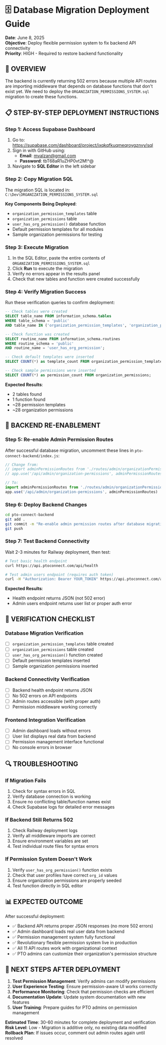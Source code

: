 # 🗄️ Database Migration Deployment Guide

**Date**: June 8, 2025  
**Objective**: Deploy flexible permission system to fix backend API connectivity  
**Priority**: HIGH - Required to restore backend functionality

## 🎯 OVERVIEW

The backend is currently returning 502 errors because multiple API routes are importing middleware that depends on database functions that don't exist yet. We need to deploy the `ORGANIZATION_PERMISSIONS_SYSTEM.sql` migration to create these functions.

## 📋 STEP-BY-STEP DEPLOYMENT INSTRUCTIONS

### **Step 1: Access Supabase Dashboard**
1. Go to: https://supabase.com/dashboard/project/ixqkqfkuqmeqroygznvy/sql
2. Sign in with GitHub using:
   - **Email**: mvalzan@gmail.com
   - **Password**: tbT68aR1uZHP0vt2M!^@
3. Navigate to **SQL Editor** in the left sidebar

### **Step 2: Copy Migration SQL**
The migration SQL is located in: `C:\Dev\ORGANIZATION_PERMISSIONS_SYSTEM.sql`

**Key Components Being Deployed**:
- `organization_permission_templates` table
- `organization_permissions` table  
- `user_has_org_permission()` database function
- Default permission templates for all modules
- Sample organization permissions for testing

### **Step 3: Execute Migration**
1. In the SQL Editor, paste the entire contents of `ORGANIZATION_PERMISSIONS_SYSTEM.sql`
2. Click **Run** to execute the migration
3. Verify no errors appear in the results panel
4. Check that new tables and function were created successfully

### **Step 4: Verify Migration Success**
Run these verification queries to confirm deployment:

```sql
-- Check tables were created
SELECT table_name FROM information_schema.tables 
WHERE table_schema = 'public' 
AND table_name IN ('organization_permission_templates', 'organization_permissions');

-- Check function was created
SELECT routine_name FROM information_schema.routines 
WHERE routine_schema = 'public' 
AND routine_name = 'user_has_org_permission';

-- Check default templates were inserted
SELECT COUNT(*) as template_count FROM organization_permission_templates;

-- Check sample permissions were inserted
SELECT COUNT(*) as permission_count FROM organization_permissions;
```

**Expected Results**:
- 2 tables found
- 1 function found
- ~28 permission templates
- ~28 organization permissions

## 🔧 BACKEND RE-ENABLEMENT

### **Step 5: Re-enable Admin Permission Routes**
After successful database migration, uncomment these lines in `pto-connect-backend/index.js`:

```javascript
// Change from:
// import adminPermissionRoutes from './routes/admin/organizationPermissions.js'
// app.use('/api/admin/organization-permissions', adminPermissionRoutes)

// To:
import adminPermissionRoutes from './routes/admin/organizationPermissions.js'
app.use('/api/admin/organization-permissions', adminPermissionRoutes)
```

### **Step 6: Deploy Backend Changes**
```bash
cd pto-connect-backend
git add .
git commit -m "Re-enable admin permission routes after database migration"
git push
```

### **Step 7: Test Backend Connectivity**
Wait 2-3 minutes for Railway deployment, then test:

```bash
# Test basic health endpoint
curl https://api.ptoconnect.com/api/health

# Test admin users endpoint (requires auth token)
curl -H "Authorization: Bearer YOUR_TOKEN" https://api.ptoconnect.com/api/admin-users
```

**Expected Results**:
- Health endpoint returns JSON (not 502 error)
- Admin users endpoint returns user list or proper auth error

## 🚀 VERIFICATION CHECKLIST

### **Database Migration Verification**
- [ ] `organization_permission_templates` table created
- [ ] `organization_permissions` table created
- [ ] `user_has_org_permission()` function created
- [ ] Default permission templates inserted
- [ ] Sample organization permissions inserted

### **Backend Connectivity Verification**
- [ ] Backend health endpoint returns JSON
- [ ] No 502 errors on API endpoints
- [ ] Admin routes accessible (with proper auth)
- [ ] Permission middleware working correctly

### **Frontend Integration Verification**
- [ ] Admin dashboard loads without errors
- [ ] User list displays real data from backend
- [ ] Permission management interface functional
- [ ] No console errors in browser

## 🔍 TROUBLESHOOTING

### **If Migration Fails**
1. Check for syntax errors in SQL
2. Verify database connection is working
3. Ensure no conflicting table/function names exist
4. Check Supabase logs for detailed error messages

### **If Backend Still Returns 502**
1. Check Railway deployment logs
2. Verify all middleware imports are correct
3. Ensure environment variables are set
4. Test individual route files for syntax errors

### **If Permission System Doesn't Work**
1. Verify `user_has_org_permission()` function exists
2. Check that user profiles have correct `org_id` values
3. Ensure organization permissions are properly seeded
4. Test function directly in SQL editor

## 📊 EXPECTED OUTCOME

After successful deployment:
- ✅ Backend API returns proper JSON responses (no more 502 errors)
- ✅ Admin dashboard loads real user data from backend
- ✅ Permission management system fully functional
- ✅ Revolutionary flexible permission system live in production
- ✅ All 11 API routes work with organizational context
- ✅ PTO admins can customize their organization's permission structure

## 🎯 NEXT STEPS AFTER DEPLOYMENT

1. **Test Permission Management**: Verify admins can modify permissions
2. **User Experience Testing**: Ensure permission-aware UI works correctly
3. **Performance Monitoring**: Check that permission checks are efficient
4. **Documentation Update**: Update system documentation with new features
5. **User Training**: Prepare guides for PTO admins on permission management

**Estimated Time**: 30-60 minutes for complete deployment and verification
**Risk Level**: Low - Migration is additive only, no existing data modified
**Rollback Plan**: If issues occur, comment out admin routes again until resolved
